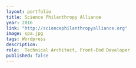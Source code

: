 ```yaml
---
layout: portfolio
title: Science Philanthropy Alliance
year: 2016
link: "http://sciencephilanthropyalliance.org"
image: spa.jpg
tags: Wordpress
description:  
role:  Technical Architect, Front-End Developer
published: false
---
```

